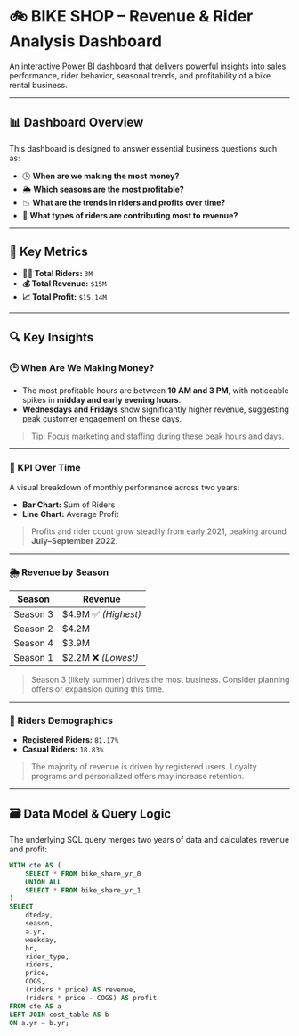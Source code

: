 # 🚲 BIKE SHOP – Revenue & Rider Analysis Dashboard

An interactive Power BI dashboard that delivers powerful insights into sales performance, rider behavior, seasonal trends, and profitability of a bike rental business.

---

## 📊 Dashboard Overview

This dashboard is designed to answer essential business questions such as:

- 🕒 **When are we making the most money?**
- 🌦️ **Which seasons are the most profitable?**
- 📉 **What are the trends in riders and profits over time?**
- 👥 **What types of riders are contributing most to revenue?**

---

## 📌 Key Metrics

- **🧍‍♂️ Total Riders:** `3M`
- **💰 Total Revenue:** `$15M`
- **📈 Total Profit:** `$15.14M`

---

## 🔍 Key Insights

### 🕒 When Are We Making Money?

- The most profitable hours are between **10 AM and 3 PM**, with noticeable spikes in **midday and early evening hours**.
- **Wednesdays and Fridays** show significantly higher revenue, suggesting peak customer engagement on these days.

> Tip: Focus marketing and staffing during these peak hours and days.

---

### 📆 KPI Over Time

A visual breakdown of monthly performance across two years:
- **Bar Chart:** Sum of Riders
- **Line Chart:** Average Profit

> Profits and rider count grow steadily from early 2021, peaking around **July–September 2022**.

---

### 🌦️ Revenue by Season

| Season | Revenue |
|--------|---------|
| Season 3 | $4.9M ✅ *(Highest)* |
| Season 2 | $4.2M |
| Season 4 | $3.9M |
| Season 1 | $2.2M ❌ *(Lowest)* |

> Season 3 (likely summer) drives the most business. Consider planning offers or expansion during this time.

---

### 👥 Riders Demographics

- **Registered Riders:** `81.17%`
- **Casual Riders:** `18.83%`

> The majority of revenue is driven by registered users. Loyalty programs and personalized offers may increase retention.

---

## 🗃️ Data Model & Query Logic

The underlying SQL query merges two years of data and calculates revenue and profit:

```sql
WITH cte AS (
    SELECT * FROM bike_share_yr_0
    UNION ALL
    SELECT * FROM bike_share_yr_1
)
SELECT 
    dteday, 
    season, 
    a.yr, 
    weekday, 
    hr, 
    rider_type, 
    riders, 
    price, 
    COGS,
    (riders * price) AS revenue,
    (riders * price - COGS) AS profit
FROM cte AS a
LEFT JOIN cost_table AS b 
ON a.yr = b.yr;



